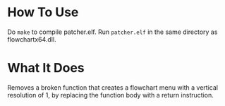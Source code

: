 # How To Use

Do `make` to compile patcher.elf.
Run `patcher.elf` in the same directory as flowchartx64.dll.

# What It Does

Removes a broken function that creates a flowchart menu with a vertical resolution of 1, by replacing the function body with a return instruction.
